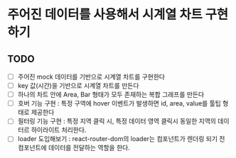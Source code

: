 # 주어진 데이터를 사용해서 시계열 차트 구현하기

## TODO

- [ ] 주어진 mock 데이터를 기반으로 시계열 차트를 구현한다
- [ ] key 값(시간)을 기반으로 시계열 차트를 만든다
- [ ] 하나의 차트 안에 Area, Bar 형태가 모두 존재하는 복합 그래프를 만든다
- [ ] 호버 기능 구현 : 특정 구역에 hover 이벤트가 발생하면 id, area, value를 툴팁 형태로 제공한다
- [ ] 필터링 기능 구현 : 특정 지역 클릭 시, 특정 데이터 영역 클릭시 동일한 지역의 데이터르 하이라이트 처리한다.
- [ ] loader 도입해보기 : react-router-dom의 loader는 컴포넌트가 렌더링 되기 전 컴포넌트에 데이터를 전달하는 역할을 한다.
